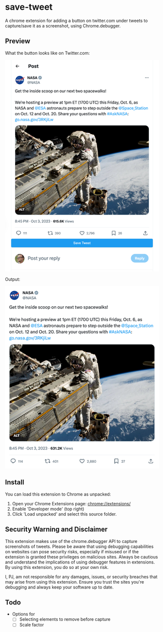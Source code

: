 # save-tweet
A chrome extension for adding a button on twitter.com under tweets to capture/save it as a screenshot, using Chrome.debugger.

## Preview

What the button looks like on Twitter.com:

![Save Tweet button preview](/screenshots/button-preview.png)

Output:

![Output preview](/screenshots/twitter_com_NASA_status_1709293676478833034.png)

## Install

You can load this extension to Chrome as unpacked:

1. Open your Chrome Extensions page: [chrome://extensions/](chrome://extensions/)
1. Enable 'Developer mode' (top right)
1. Click 'Load unpacked' and select this source folder.

## Security Warning and Disclaimer

This extension makes use of the chrome.debugger API to capture screenshots of tweets. Please be aware that using debugging capabilities on websites can pose security risks, especially if misused or if the extension is granted these privileges on malicious sites. Always be cautious and understand the implications of using debugger features in extensions. By using this extension, you do so at your own risk.

I, PJ, am not responsible for any damages, issues, or security breaches that may arise from using this extension. Ensure you trust the sites you're debugging and always keep your software up to date.

## Todo

- Options for
  - [ ] Selecting elements to remove before capture
  - [ ] Scale factor
